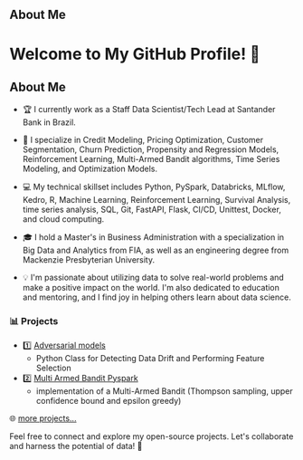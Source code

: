 ## About Me
# Welcome to My GitHub Profile! 👋

## About Me
- 🏆 I currently work as a Staff Data Scientist/Tech Lead at Santander Bank in Brazil.
  
- 🎯 I specialize in Credit Modeling, Pricing Optimization, Customer Segmentation, Churn Prediction, Propensity and Regression Models, Reinforcement Learning, Multi-Armed Bandit algorithms, Time Series Modeling, and Optimization Models.
  
- 💻 My technical skillset includes Python, PySpark, Databricks, MLflow, Kedro, R, Machine Learning, Reinforcement Learning, Survival Analysis, time series analysis, SQL, Git, FastAPI, Flask, CI/CD, Unittest, Docker, and cloud computing.
  
- 🎓 I hold a Master's in Business Administration with a specialization in Big Data and Analytics from FIA, as well as an engineering degree from Mackenzie Presbyterian University.
  
- 💡 I'm passionate about utilizing data to solve real-world problems and make a positive impact on the world. I'm also dedicated to education and mentoring, and I find joy in helping others learn about data science.

### 📊 Projects

- 1️⃣ [Adversarial models](https://github.com/bruunocorreia/AdversarialModels)
  - Python Class for Detecting Data Drift and Performing Feature Selection
- 2️⃣ [Multi Armed Bandit Pyspark](https://github.com/diascarolina/imersao-dados-desafio-final)
  - implementation of a Multi-Armed Bandit (Thompson sampling, upper confidence bound and epsilon greedy)

🌐 [more projects...](https://github.com/bruunocorreia)

Feel free to connect and explore my open-source projects. Let's collaborate and harness the potential of data! 🚀
